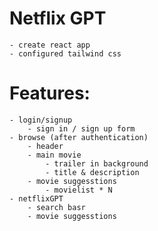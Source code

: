 # Netflix GPT

    - create react app
    - configured tailwind css

# Features:

    - login/signup
        - sign in / sign up form
    - browse (after authentication)
        - header
        - main movie
            - trailer in background
            - title & description
        - movie suggesstions
            - movielist * N
    - netflixGPT
        - search basr
        - movie suggesstions


